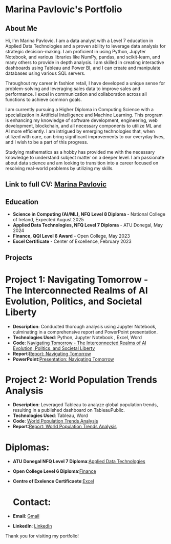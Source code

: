 # Marina Pavlovic's Portfolio

## About Me
Hi, I'm Marina Pavlovic. I am a data analyst with a Level 7 education in Applied Data Technologies and a proven ability to leverage data analysis for strategic decision-making. I am proficient in using Python, Jupyter Notebook, and various libraries like NumPy, pandas, and scikit-learn, and many others to provide in depth analysis. I am skilled in creating interactive dashboards using Tableau and Power BI, and I can create and manipulate databases using various SQL servers. 

Throughout my career in fashion retail, I have developed a unique sense for problem-solving and leveraging sales data to improve sales and performance. I excel in communication and collaboration across all functions to achieve common goals.

I am currently pursuing a Higher Diploma in Computing Science with a specialization in Artificial Intelligence and Machine Learning. This program is enhancing my knowledge of software development, engineering, web development, blockchain, and all necessary components to utilize ML and AI more efficiently. I am intrigued by emerging technologies that, when utilized with care, can bring significant improvements to our everyday lives, and I wish to be a part of this progress.

Studying mathematics as a hobby has provided me with the necessary knowledge to understand subject matter on a deeper level. I am passionate about data science and am looking to transition into a career focused on resolving real-world problems by utilizing my skills.


## Link to full CV: [Marina Pavlovic](https://github.com/MarinaPavlovic-ai/Marina-Pavlovic-s-Portfolio/blob/9031b1200d5bc9c565f8917bf0e6187b168cc2db/Marina%20Pavlovic.pdf)

## Education
- **Science in Computing (AI/ML), NFQ Level 8 Diploma** - National College of Ireland, Expected August 2025
- **Applied Data Technologies, NFQ Level 7 Diploma** - ATU Donegal, May 2024
- **Finance, QQI Level 6 Award** - Open College, May 2023
- **Excel Certificate** - Center of Excellence, February 2023

## Projects
# Project 1: Navigating Tomorrow - The Interconnected Realms of AI Evolution, Politics, and Societal Liberty
- **Description**: Conducted thorough analysis using Jupyter Notebook, culminating in a comprehensive report and PowerPoint presentation.
- **Technologies Used**: Python, Jupyter Notebook , Excel, Word
- **Code**: [Navigating Tomorrow - The Interconnected Realms of AI Evolution, Politics, and Societal Liberty](https://github.com/MarinaPavlovic-ai/MarinaPavlovic-ai/blob/main/Navigating%20Tomorrow%20-%20The%20Interconnected%20Realms%20of%20AI%20Evolution%2C%20Politics%2C%20and%20Societal%20Liberty.ipynb)
- **Report**:[Report: Navigating Tomorrow](MarinaPavlovic-ai/Report%2C%20Navigating%20Tomorrow%20-%20The%20Interconnected%20Realms%20of%20AI%20Evolution%20Politics%20and%20Societal%20Liberty.pdf)
- **PowerPoint**:[Presentation: Navigating Tomorrow](MarinaPavlovic-ai/Navigating%20Tomorrow%20-%20The%20Interconnected%20Realms%20of%20AI%20Evolution%2C%20Politics%2C%20and%20Societal%20Liberty.pptx)


# Project 2: World Population Trends Analysis
- **Description**: Leveraged Tableau to analyze global population trends, resulting in a published dashboard on TableauPublic.
- **Technologies Used**: Tableau, Word
- **Code**: [World Population Trends Analysis](World%20Population%20Trends.twbx)
- **Report**:[Report: World Population Trends Analysis](MarinaPavlovic-ai/Report%20-%20World%20Population%20Trends%20Analysis.pdf)

# Diplomas: 
- **ATU Donegal NFQ Level 7 Diploma**:[Applied Data Technologies](https://github.com/MarinaPavlovic-ai/Diplomas/blob/main/Level%207%2C%20ADT.pdf)
- **Open College Level 6 Diploma**:[Finance](https://github.com/MarinaPavlovic-ai/Diplomas/blob/main/Marina%20Pavlovic%2C%20Finance%20Level%206.pdf)
- **Centre of Exelence Certificaete**:[Excel](https://github.com/MarinaPavlovic-ai/Diplomas/blob/main/excel-diploma-7511%5B2169%5D.pdf)

  # Contact:
- **Email**: [Gmail](mailto:marinapavlovic87@gmail.com)
- **LinkedIn**: [LinkedIn](https://www.linkedin.com/in/marina-pavlovic-8800a240)

Thank you for visiting my portfolio!
